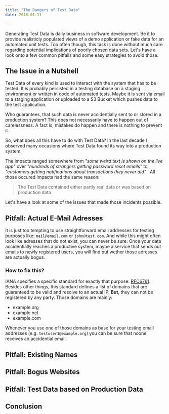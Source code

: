 ```yaml
---
title: "The Dangers of Test Data"
date: 2018-01-11

---
```


Generating Test Data is daily business in software development.
Be it to provide realisticly populated views of a demo application
or fake data for an automated unit tests.
Too often though, this task is done without much care
regarding potential implications of poorly chosen data sets.
Let's have a look onto a few common pitfalls
and some easy strategies to avoid those.

## The Issue in a Nutshell

Test Data of every kind is used to interact with the system that has to be tested.
It is probably persisted in a testing database on a staging environment
or written in code of automated tests.
Maybe it is sent via email to a staging application 
or uploaded to a S3 Bucket which pushes data to the test application.

Who guarantees, that such data is never accidentially sent to
or stored in a production system?
This does not necessarily have to happen out of carelessness.
A fact is, mistakes do happen and there is nothing to prevent it.

So, what does all this have to do with Test Data?
In the last decade I observed many occasions
where Test Data found its way into a production system.

The impacts ranged somewhere from
*"some weird text is shown on the live app"* 
over 
*"hundreds of strangers getting password reset emails"*
to
*"customers getting notifications about transactions they never did"*
.
All those occured impacts had the same reason:

> The Test Data contained either partly real data or was based on production data

Let's have a look at some of the issues that made those incidents possible.

## Pitfall: Actual E-Mail Adresses

It is just too tempting to use 
straightforward email addresses for testing purposes like:
`mail@email.com` or `john@test.com`.
And while this might often look like adresses that do not exist,
you can never be sure.
Once your data accidentially reaches a productive system,
maybe a service that sends out emails to newly registered users,
you will find out wether those adresses are actually bogus.

### How to fix this?

IANA specifies a specific standard for exactly that purpose:
[RFC6761](http://www.iana.org/go/rfc6761).
Besides other things, this standard defines a list of domains
that are guaranteed to be valid and resolve to an actual IP.
**But**, they can not be registered by any party.
Those domains are mainly:

* example.org
* example.net
* example.com

Whenever you use one of those domains
as base for your testing email addresses
(e.g. `testuser1@example.org`)
you can be sure that noone receives an accidential email.

## Pitfall: Existing Names

## Pitfall: Bogus Websites

## Pitfall: Test Data based on Production Data

## Conclusion
